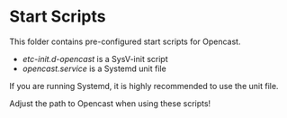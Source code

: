 Start Scripts
=============

This folder contains pre-configured start scripts for Opencast.

 - *etc-init.d-opencast* is a SysV-init script
 - *opencast.service* is a Systemd unit file

If you are running Systemd, it is highly recommended to use the unit file.

Adjust the path to Opencast when using these scripts!

